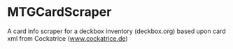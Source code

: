 MTGCardScraper
==============

A card info scraper for a deckbox inventory (deckbox.org) based upon 
card xml from Cockatrice (www.cockatrice.de)
